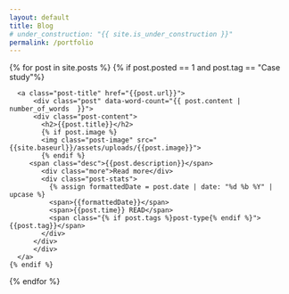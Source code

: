 ```yaml
---
layout: default
title: Blog
# under_construction: "{{ site.is_under_construction }}"
permalink: /portfolio
---
```


<div id="post-container" class="gap-increase block">
  {% for post in site.posts %}
    {% if post.posted == 1 and post.tag == "Case study"%}
  
      <a class="post-title" href="{{post.url}}">
          <div class="post" data-word-count="{{ post.content | number_of_words  }}">
          <div class="post-content">
            <h2>{{post.title}}</h2>
            {% if post.image %}
            <img class="post-image" src="{{site.baseurl}}/assets/uploads/{{post.image}}">
            {% endif %}
         <span class="desc">{{post.description}}</span>
            <div class="more">Read more</div>
            <div class="post-stats">
              {% assign formattedDate = post.date | date: "%d %b %Y" | upcase %}
              <span>{{formattedDate}}</span>
              <span>{{post.time}} READ</span>
              <span class="{% if post.tags %}post-type{% endif %}">{{post.tag}}</span>
            </div>
          </div>
          </div>
      </a>
    {% endif %}
  {% endfor %}
    </div>